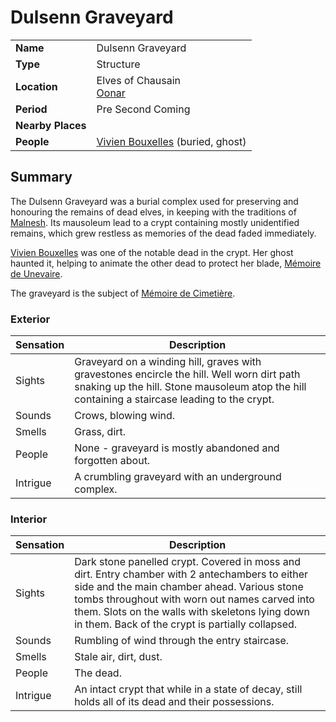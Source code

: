 # Dulsenn Graveyard

|||
| --- | --- |
| **Name** | Dulsenn Graveyard | place.4
| **Type** | Structure |
| **Location** | Elves of Chausain<br>[Oonar](../../celestial-objects/oonar.md) |
| **Period** | Pre Second Coming |
| **Nearby Places** | |
| **People** | [Vivien Bouxelles](../../characters/vivien-bouxelles.md) (buried, ghost) |

## Summary

The Dulsenn Graveyard was a burial complex used for preserving and honouring the remains of dead elves, in keeping with the traditions of [Malnesh](../../gods/deities/malnesh.md). Its mausoleum lead to a crypt containing mostly unidentified remains, which grew restless as memories of the dead faded immediately.

[Vivien Bouxelles](../../characters/vivien-bouxelles.md) was one of the notable dead in the crypt. Her ghost haunted it, helping to animate the other dead to protect her blade, [Mémoire de Unevaire](../../items/echneshment/weapons/memoire-de-unevaire.md).

The graveyard is the subject of [Mémoire de Cimetière](../../items/echneshment/memory-spheres/memoire-de-cimetiere.md).

### Exterior

| Sensation | Description |
| ---- | --- |
| Sights | Graveyard on a winding hill, graves with gravestones encircle the hill. Well worn dirt path snaking up the hill. Stone mausoleum atop the hill containing a staircase leading to the crypt. |
| Sounds | Crows, blowing wind. |
| Smells | Grass, dirt. |
| People | None - graveyard is mostly abandoned and forgotten about. |
| Intrigue | A crumbling graveyard with an underground complex. |

### Interior

| Sensation | Description |
| ---- | --- |
| Sights | Dark stone panelled crypt. Covered in moss and dirt. Entry chamber with 2 antechambers to either side and the main chamber ahead. Various stone tombs throughout with worn out names carved into them. Slots on the walls with skeletons lying down in them. Back of the crypt is partially collapsed. |
| Sounds | Rumbling of wind through the entry staircase. |
| Smells | Stale air, dirt, dust. |
| People | The dead. |
| Intrigue | An intact crypt that while in a state of decay, still holds all of its dead and their possessions. |
